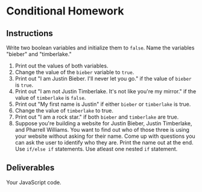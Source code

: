 # Conditional Homework

## Instructions

Write two boolean variables and initialize them to `false`. Name the variables "bieber" and "timberlake."

1. Print out the values of both variables.
2. Change the value of the `bieber` variable to `true`.
3. Print out "I am Justin Bieber. I'll never let you go." if the value of `bieber` is `true`.
4. Print out "I am not Justin Timberlake. It's not like you're my mirror." if the value of `timberlake` is `false`.
5. Print out "My first name is Justin" if either `bieber` or `timberlake` is true.
6. Change the value of `timberlake` to true.
7. Print out "I am a rock star." if both `bieber` and `timberlake` are true.
8. Suppose you're building a website for Justin Bieber, Justin Timberlake, and Pharrell Williams. You want to find out who of those three is using your website without asking for their name. Come up with questions you can ask the user to identify who they are. Print the name out at the end. Use `if/else if` statements. Use atleast one nested `if` statement.

## Deliverables

Your JavaScript code.
